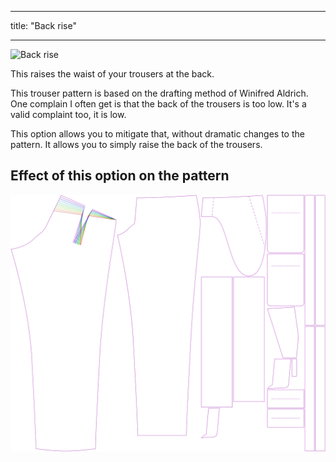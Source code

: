 ***

title: "Back rise"

***

![Back rise](backrise.svg)

This raises the waist of your trousers at the back.

<Note>

This trouser pattern is based on the drafting method of Winifred Aldrich.
One complain I often get is that the back of the trousers is too low.
It's a valid complaint too, it is low.

This option allows you to mitigate that, without dramatic changes to the pattern.
It allows you to simply raise the back of the trousers.

</Note>

## Effect of this option on the pattern

![This image shows the effect of this option by superimposing several variants that have a different value for this option](theo_backrise_sample.svg "Effect of this option on the pattern")
